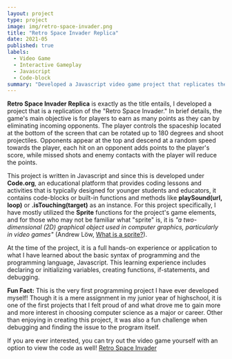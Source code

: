```yaml
---
layout: project
type: project
image: img/retro-space-invader.png
title: "Retro Space Invader Replica"
date: 2021-05
published: true
labels:
  - Video Game
  - Interactive Gameplay
  - Javascript
  - Code-block
summary: "Developed a Javascript video game project that replicates the Retro Space Invader."
---
```

**Retro Space Invader Replica** is exactly as the title entails, I developed a project that is a replication of the "Retro Space Invader." In brief details, the game's main objective is for players to earn as many points as they can by eliminating incoming opponents. The player controls the spaceship located at the bottom of the screen that can be rotated up to 180 degrees and shoot projectiles. Opponents appear at the top and descend at a random speed towards the player, each hit on an opponent adds points to the player's score, while missed shots and enemy contacts with the player will reduce the points. 

This project is written in Javascript and since this is developed under **Code.org**, an educational platform that provides coding lessons and activities that is typically designed for younger students and educators, it contains code-blocks or built-in functions and methods like **playSound(url, loop)** or **.isTouching(target)** as an instance. For this project specifically, I have mostly utilized the **Sprite** functions for the project's game elements, and for those who may not be familiar what "sprite" is, it is *"a two-dimensional (2D) graphical object used in computer graphics, particularly in video games"* (Andrew Löw, [What is a sprite?](https://www.codeandweb.com/knowledgebase/what-is-a-sprite#:~:text=A%20sprite%20is%20a%20two,combined%20to%20create%20an%20animation.)). 

At the time of the project, it is a full hands-on experience or application to what I have learned about the basic syntax of programming and the programming language, Javascript. This learning experience includes declaring or initializing variables, creating functions, if-statements, and debugging. 

**Fun Fact:** This is the very first programming project I have ever developed myself! Though it is a mere assignment in my junior year of highschool, it is one of the first projects that I felt proud of and what drove me to gain more and more interest in choosing computer science as a major or career. Other than enjoying in creating this project, it was also a fun challenge when debugging and finding the issue to the program itself.

If you are ever interested, you can try out the video game yourself with an option to view the code as well! [Retro Space Invader](https://studio.code.org/projects/gamelab/sAhIqEup5uvzhhMh6Y3HpP83U-ac6m9WPs0KxE6B8w8) 
